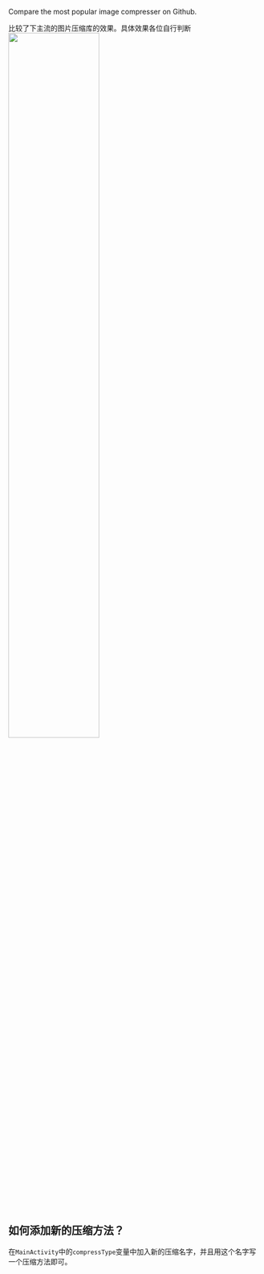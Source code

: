 Compare the most popular image compresser on Github.

比较了下主流的图片压缩库的效果。具体效果各位自行判断
<a href=".screenshot.png"><img src="screenshot.jpg" width="60%"/></a>

## 如何添加新的压缩方法？
在`MainActivity`中的`compressType`变量中加入新的压缩名字，并且用这个名字写一个压缩方法即可。
